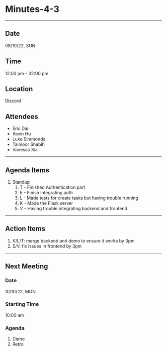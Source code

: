 # Minutes-4-3

---

## Date

08/10/22, SUN

## Time

12:00 pm - 02:00 pm

## Location

Discord

## Attendees

- Eric Dai
- Kevin Hu
- Luke Simmonds
- Taimoor Shabih
- Vanessa Xia

---

## Agenda Items

1. Standup
    1. T - Finished Authentication part
    2. E - Finish integrating auth
    3. L - Made tests for create tasks but having trouble running
    4. K - Made the Flask server
    5. V - Having trouble integrating backend and frontend

---

## Action Items

1. K/L/T: merge backend and demo to ensure it works by 3pm
2. E/V: fix issues in frontend by 3pm

---

## Next Meeting

### Date

10/10/22, MON

### Starting Time

10:00 am

### Agenda

1. Demo
2. Retro
